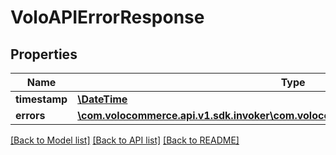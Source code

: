 # VoloAPIErrorResponse

## Properties
Name | Type | Description | Notes
------------ | ------------- | ------------- | -------------
**timestamp** | [**\DateTime**](\DateTime.md) |  | [optional] 
**errors** | [**\com.volocommerce.api.v1.sdk.invoker\com.volocommerce.api.v1.sdk.model\APIError[]**](APIError.md) |  | [optional] 

[[Back to Model list]](../README.md#documentation-for-models) [[Back to API list]](../README.md#documentation-for-api-endpoints) [[Back to README]](../README.md)


